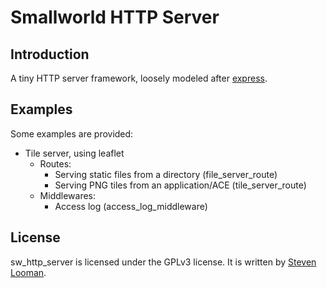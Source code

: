 Smallworld HTTP Server
======================

Introduction
------------

A tiny HTTP server framework, loosely modeled after [express](http://expressjs.com/).

Examples
--------

Some examples are provided:

- Tile server, using leaflet
    - Routes:
        - Serving static files from a directory (file_server_route)
        - Serving PNG tiles from an application/ACE (tile_server_route)
    - Middlewares:
        - Access log (access_log_middleware)

License
-------

sw_http_server is licensed under the GPLv3 license. It is written by [Steven Looman](mailto:steven.looman@gmail.com).
